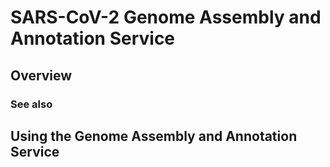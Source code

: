 # SARS-CoV-2 Genome Assembly and Annotation Service

## Overview

### See also

## Using the Genome Assembly and Annotation Service
